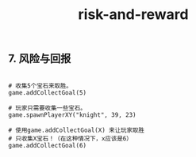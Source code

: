 ﻿---
layout: default
title: risk-and-reward
---
## 7. 风险与回报
```

# 收集5个宝石来取胜。
game.addCollectGoal(5)

# 玩家只需要收集一些宝石。
game.spawnPlayerXY("knight", 39, 23)

# 使用game.addCollectGoal(X) 来让玩家取胜
# 只收集X宝石！（在这种情况下，x应该是6）
game.addCollectGoal(6)

```
